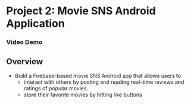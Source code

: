 # Project 2: Movie SNS Android Application
### Video Demo
## Overview
- Build a Firebase-based movie SNS Android app that allows users to 
  - interact with others by posting and reading real-time reviews and ratings of popular movies.
  - store their favorite movies by hitting like buttons
